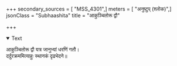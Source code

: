 +++
secondary_sources = [ "MSS_4301",]
meters = [ "अनुष्टुप् (श्लोक)",]
jsonClass = "Subhaashita"
title = "आकुञ्चितोरू द्वौ"

+++

<details open><summary>Text</summary>

आकुञ्चितोरू द्वौ यत्र जानुभ्यां धरणिं गतौ।  
दर्दुरक्रममित्याहुः स्थानकं दृढभेदने॥
</details>
